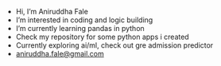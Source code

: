 - Hi, I’m Aniruddha Fale
- I’m interested in coding and logic building
- I’m currently learning pandas in python
- Check my repository for some python apps i created
- Currently exploring ai/ml, check out gre admission predictor
- aniruddha.fale@gmail.com

<!---
aniruddha1607/aniruddha1607 is a ✨ special ✨ repository because its `README.md` (this file) appears on your GitHub profile.
You can click the Preview link to take a look at your changes.
--->
